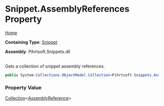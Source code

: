 # Snippet\.AssemblyReferences Property

[Home](../../../../README.md)

**Containing Type**: [Snippet](../README.md)

**Assembly**: Pihrtsoft\.Snippets\.dll

\
Gets a collection of snippet assembly references\.

```csharp
public System.Collections.ObjectModel.Collection<Pihrtsoft.Snippets.AssemblyReference> AssemblyReferences { get; }
```

### Property Value

[Collection](https://docs.microsoft.com/en-us/dotnet/api/system.collections.objectmodel.collection-1)\<[AssemblyReference](../../AssemblyReference/README.md)>

